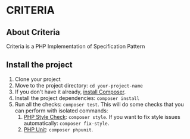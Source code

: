 # CRITERIA 
## About Criteria
Criteria is a PHP Implementation of Specification Pattern
## Install the project


1. Clone your project
3. Move to the project directory: `cd your-project-name`
4. If you don't have it already, [install Composer](https://getcomposer.org/download/).
5. Install the project dependencies: `composer install`
6. Run all the checks: `composer test`. This will do some checks that you can perform with isolated commands: 
    1. [PHP Style Check](https://github.com/squizlabs/PHP_CodeSniffer): `composer style`. If you want to fix style issues automatically: `composer fix-style`.
    2. [PHP Unit](https://phpunit.de/): `composer phpunit`.
